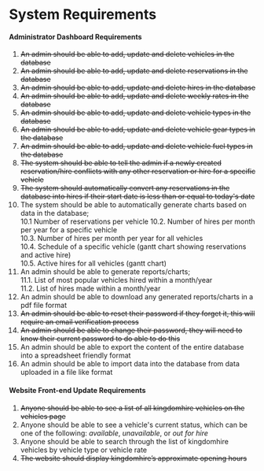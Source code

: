 # System Requirements

#### Administrator Dashboard Requirements
1. ~~An admin should be able to add, update and delete vehicles in the database~~  
2. ~~An admin should be able to add, update and delete reservations in the database~~  
3. ~~An admin should be able to add, update and delete hires in the database~~  
4. ~~An admin should be able to add, update and delete weekly rates in the database~~  
5. ~~An admin should be able to add, update and delete vehicle types in the database~~  
6. ~~An admin should be able to add, update and delete vehicle gear types in the database~~  
7. ~~An admin should be able to add, update and delete vehicle fuel types in the database~~  
8. ~~The system should be able to tell the admin if a newly created reservation/hire conflicts with any other reservation or hire for a specific vehicle~~  
9. ~~The system should automatically convert any reservations in the database into hires if their start date is less than or equal to today's date~~  
10. The system should be able to automatically generate charts based on data in the database;  
   10.1 Number of reservations per vehicle
   10.2. Number of hires per month per year for a specific vehicle   
   10.3. Number of hires per month per year for all vehicles   
   10.4. Schedule of a specific vehicle (gantt chart showing reservations and active hire)   
   10.5. Active hires for all vehicles (gantt chart)  
11. An admin should be able to generate reports/charts;  
   11.1. List of most popular vehicles hired within a month/year  
   11.2. List of hires made within a month/year  
12. An admin should be able to download any generated reports/charts in a pdf file format
13. ~~An admin should be able to reset their password if they forget it, this will require an email verification process~~  
14. ~~An admin should be able to change their password, they will need to know their current password to do able to do this~~  
15. An admin should be able to export the content of the entire database into a spreadsheet friendly format
16. An admin should be able to import data into the database from data uploaded in a file like format


#### Website Front-end Update Requirements
1. ~~Anyone should be able to see a list of all kingdomhire vehicles on the vehicles page~~  
2. Anyone should be able to see a vehicle's current status, which can be one of the following: *available*, *unavailable*, or *out for hire*
3. Anyone should be able to search through the list of kingdomhire vehicles by vehicle type or vehicle rate
4. ~~The website should display kingdomhire’s approximate opening hours~~  
